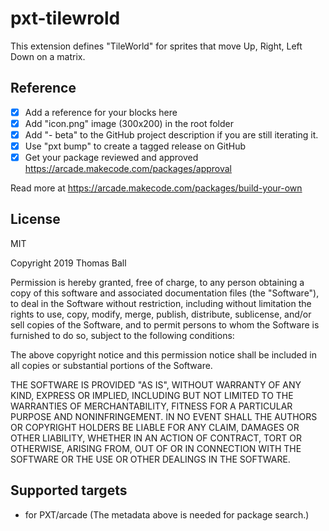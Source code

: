 # pxt-tilewrold

This extension defines "TileWorld" for sprites that move Up, Right, Left Down on a matrix.

## Reference


- [x] Add a reference for your blocks here
- [x] Add "icon.png" image (300x200) in the root folder
- [x] Add "- beta" to the GitHub project description if you are still iterating it.
- [x] Use "pxt bump" to create a tagged release on GitHub
- [x] Get your package reviewed and approved https://arcade.makecode.com/packages/approval

Read more at https://arcade.makecode.com/packages/build-your-own

## License

MIT

Copyright 2019 Thomas Ball

Permission is hereby granted, free of charge, to any person obtaining a copy of this software and associated documentation files (the "Software"), to deal in the Software without restriction, including without limitation the rights to use, copy, modify, merge, publish, distribute, sublicense, and/or sell copies of the Software, and to permit persons to whom the Software is furnished to do so, subject to the following conditions:

The above copyright notice and this permission notice shall be included in all copies or substantial portions of the Software.

THE SOFTWARE IS PROVIDED "AS IS", WITHOUT WARRANTY OF ANY KIND, EXPRESS OR IMPLIED, INCLUDING BUT NOT LIMITED TO THE WARRANTIES OF MERCHANTABILITY, FITNESS FOR A PARTICULAR PURPOSE AND NONINFRINGEMENT. IN NO EVENT SHALL THE AUTHORS OR COPYRIGHT HOLDERS BE LIABLE FOR ANY CLAIM, DAMAGES OR OTHER LIABILITY, WHETHER IN AN ACTION OF CONTRACT, TORT OR OTHERWISE, ARISING FROM, OUT OF OR IN CONNECTION WITH THE SOFTWARE OR THE USE OR OTHER DEALINGS IN THE SOFTWARE.

## Supported targets

* for PXT/arcade
(The metadata above is needed for package search.)

